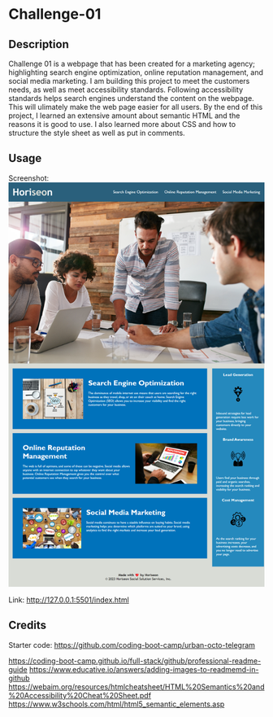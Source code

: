 # Challenge-01

## Description

Challenge 01 is a webpage that has been created for a marketing agency; highlighting search engine optimization, online reputation management, and social media marketing. 
I am building this project to meet the customers needs, as well as meet accessibility standards. 
Following accessibility standards helps search engines understand the content on the webpage. This will ulimately make the web page easier for all users. 
By the end of this project, I learned an extensive amount about semantic HTML and the reasons it is good to use. I also learned more about CSS and how to structure the style sheet as well as put in comments. 

## Usage 

Screenshot:
![Alt text](assets/images/final-challenge-1-screenshot.png)

Link:
http://127.0.0.1:5501/index.html

## Credits

Starter code: https://github.com/coding-boot-camp/urban-octo-telegram

https://coding-boot-camp.github.io/full-stack/github/professional-readme-guide
https://www.educative.io/answers/adding-images-to-readmemd-in-github
https://webaim.org/resources/htmlcheatsheet/HTML%20Semantics%20and%20Accessibility%20Cheat%20Sheet.pdf
https://www.w3schools.com/html/html5_semantic_elements.asp
